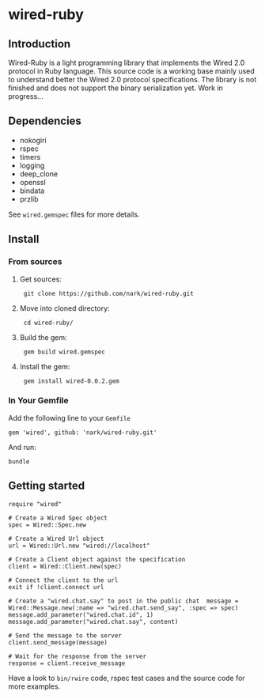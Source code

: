 # wired-ruby

## Introduction

Wired-Ruby is a light programming library that implements the Wired 2.0 protocol in Ruby language. This source code is a working base mainly used to understand better the Wired 2.0 protocol specifications. The library is not finished and does not support the binary serialization yet. Work in progress...

## Dependencies

* nokogiri
* rspec
* timers
* logging
* deep_clone
* openssl
* bindata
* przlib

See `wired.gemspec` files for more details.

## Install

### From sources

1. Get sources:

		git clone https://github.com/nark/wired-ruby.git
	
2. Move into cloned directory:

		cd wired-ruby/
		
3. Build the gem:

		gem build wired.gemspec
		
4. Install the gem:

		gem install wired-0.0.2.gem

### In Your Gemfile

Add the following line to your `Gemfile`

	gem 'wired', github: 'nark/wired-ruby.git'

And run:

	bundle
		
## Getting started

	require "wired"

	# Create a Wired Spec object
	spec = Wired::Spec.new
	
	# Create a Wired Url object
	url = Wired::Url.new "wired://localhost"
	
	# Create a Client object against the specification
	client = Wired::Client.new(spec)
	
	# Connect the client to the url
	exit if !client.connect url
	
	# Create a "wired.chat.say" to post in the public chat	message = Wired::Message.new(:name => "wired.chat.send_say", :spec => spec)
    message.add_parameter("wired.chat.id", 1)
    message.add_parameter("wired.chat.say", content)
	
	# Send the message to the server
	client.send_message(message)
	
	# Wait for the response from the server
	response = client.receive_message

Have a look to `bin/rwire` code, rspec test cases and the source code for more examples.

	
